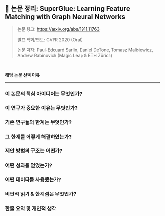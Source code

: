 ## 📄 논문 정리: SuperGlue: Learning Feature Matching with Graph Neural Networks

> 논문 링크: https://arxiv.org/abs/1911.11763
> 
> 발표 학회/연도: CVPR 2020 (Oral)
> 
> 논문 저자: Paul-Edouard Sarlin, Daniel DeTone, Tomasz Malisiewicz, Andrew Rabinovich (Magic Leap & ETH Zürich)
<br>

**해당 논문 선택 이유**


---

### 이 논문의 핵심 아이디어는 무엇인가?
### 이 연구가 중요한 이유는 무엇인가?
### 기존 연구들의 한계는 무엇인가?
### 그 한계를 어떻게 해결하였는가?
### 제안 방법의 구조는 어떤가?
### 어떤 성과를 얻었는가?
### 어떤 데이터를 사용했는가?
### 비판적 읽기 & 한계점은 무엇인가?
### 한줄 요약 및 개인적 생각
